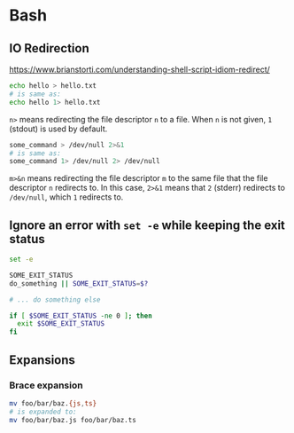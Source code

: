 # Bash

## IO Redirection

https://www.brianstorti.com/understanding-shell-script-idiom-redirect/

```sh
echo hello > hello.txt
# is same as:
echo hello 1> hello.txt
```

`n>` means redirecting the file descriptor `n` to a file. When `n` is not given, `1` (stdout) is used by default.

```sh
some_command > /dev/null 2>&1
# is same as:
some_command 1> /dev/null 2> /dev/null
```

`m>&n` means redirecting the file descriptor `m` to the same file that the file descriptor `n` redirects to. In this case, `2>&1` means that `2` (stderr) redirects to `/dev/null`, which `1` redirects to.

## Ignore an error with `set -e` while keeping the exit status

```sh
set -e

SOME_EXIT_STATUS
do_something || SOME_EXIT_STATUS=$?

# ... do something else

if [ $SOME_EXIT_STATUS -ne 0 ]; then
  exit $SOME_EXIT_STATUS
fi
```

## Expansions

### Brace expansion

```sh
mv foo/bar/baz.{js,ts}
# is expanded to:
mv foo/bar/baz.js foo/bar/baz.ts
```
